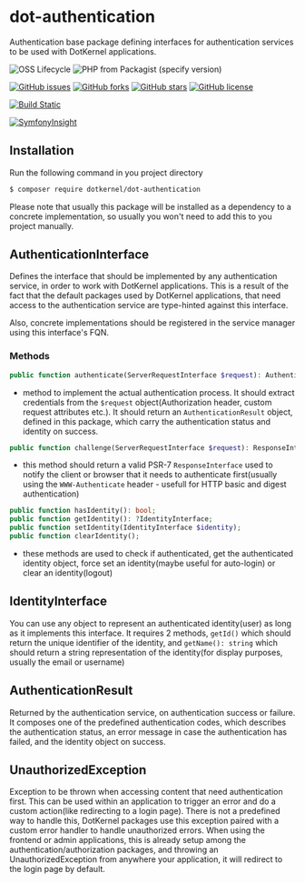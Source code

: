 # dot-authentication

Authentication base package defining interfaces for authentication services to be used with DotKernel applications.

![OSS Lifecycle](https://img.shields.io/osslifecycle/dotkernel/dot-authentication)
![PHP from Packagist (specify version)](https://img.shields.io/packagist/php-v/dotkernel/dot-authentication/2.3.4)

[![GitHub issues](https://img.shields.io/github/issues/dotkernel/dot-authentication)](https://github.com/dotkernel/dot-authentication/issues)
[![GitHub forks](https://img.shields.io/github/forks/dotkernel/dot-authentication)](https://github.com/dotkernel/dot-authentication/network)
[![GitHub stars](https://img.shields.io/github/stars/dotkernel/dot-authentication)](https://github.com/dotkernel/dot-authentication/stargazers)
[![GitHub license](https://img.shields.io/github/license/dotkernel/dot-authentication)](https://github.com/dotkernel/dot-authentication/blob/2.0/LICENSE.md)

[![Build Static](https://github.com/dotkernel/dot-authentication/actions/workflows/static-analysis.yml/badge.svg?branch=2.0)](https://github.com/dotkernel/dot-authentication/actions/workflows/static-analysis.yml)

[![SymfonyInsight](https://insight.symfony.com/projects/8a0dfa12-fdda-43d7-bdbe-1c6996b30c12/big.svg)](https://insight.symfony.com/projects/8a0dfa12-fdda-43d7-bdbe-1c6996b30c12)

## Installation

Run the following command in you project directory
```bash
$ composer require dotkernel/dot-authentication
```

Please note that usually this package will be installed as a dependency to a concrete implementation, so usually you won't need to add this to you project manually.

## AuthenticationInterface

Defines the interface that should be implemented by any authentication service, in order to work with DotKernel applications. This is a result of the fact that the default packages used by DotKernel applications, that need access to the authentication service are type-hinted against this interface.

Also, concrete implementations should be registered in the service manager using this interface's FQN.

### Methods

```php
public function authenticate(ServerRequestInterface $request): AuthenticationResult;
```
* method to implement the actual authentication process. It should extract credentials from the `$request` object(Authorization header, custom request attributes etc.). It should return an `AuthenticationResult` object, defined in this package, which carry the authentication status and identity on success.

```php
public function challenge(ServerRequestInterface $request): ResponseInterface;
```
* this method should return a valid  PSR-7 `ResponseInterface` used to notify the client or browser that it needs to authenticate first(usually using the `WWW-Authenticate` header - usefull for HTTP basic and digest authentication)

```php
public function hasIdentity(): bool;
public function getIdentity(): ?IdentityInterface;
public function setIdentity(IdentityInterface $identity);
public function clearIdentity();
```

* these methods are used to check if authenticated, get the authenticated identity object, force set an identity(maybe useful for auto-login) or clear an identity(logout)


## IdentityInterface

You can use any object to represent an authenticated identity(user) as long as it implements this interface. It requires 2 methods, `getId()` which should return the unique identifier of the identity, and `getName(): string` which should return a string representation of the identity(for display purposes, usually the email or username)

## AuthenticationResult

Returned by the authentication service, on authentication success or failure. It composes one of the predefined authentication codes, which describes the authentication status, an error message in case the authentication has failed, and the identity object on success.

## UnauthorizedException

Exception to be thrown when accessing content that need authentication first. This can be used within an application to trigger an error and do a custom action(like redirecting to a login page). There is not a predefined way to handle this, DotKernel packages use this exception paired with a custom error handler to handle unauthorized errors. When using the frontend or admin applications, this is already setup among the authentication/authorization packages, and throwing an UnauthorizedException from anywhere your application, it will redirect to the login page by default.
